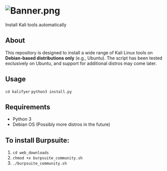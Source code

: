 # ![Banner.png](https://github.com/user-attachments/assets/929ce70c-42d9-4a14-a30d-6c54ebe4c4a3)
Install Kali tools automatically

## About
This repository is designed to install a wide range of Kali Linux tools on **Debian-based distributions only** (e.g., Ubuntu).
The script has been tested exclusively on Ubuntu, and support for additional distros may come later.


## Usage 
`cd kalifyer`
`python3 install.py`

## Requirements
- Python 3
- Debian OS (Possibly more distros in the future)

## To install Burpsuite:
1. `cd web_downloads`
2. `chmod +x burpsuite_community.sh`
3. `./burpsuite_community.sh`
